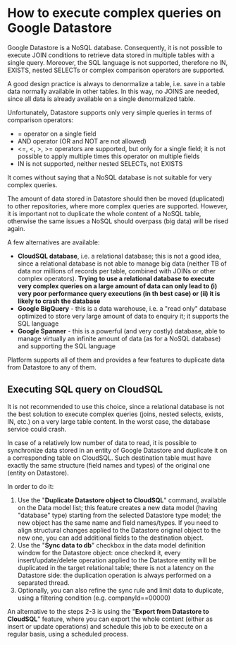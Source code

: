 # How to execute complex queries on Google Datastore

Google Datastore is a NoSQL database. Consequently, it is not possible to execute JOIN conditions to retrieve data stored in multiple tables with a single query. Moreover, the SQL language is not supported, therefore no IN, EXISTS, nested SELECTs or complex comparison operators are supported.

A good design practice is always to denormalize a table, i.e. save in a table data normally available in other tables. In this way, no JOINS are needed, since all data is already available on a single denormalized table.

Unfortunately, Datastore supports only very simple queries in terms of comparison operators:

* = operator on a single field
* AND operator \(OR and NOT are not allowed\)
* &lt;=, &lt;, &gt;, &gt;= operators are supported, but only for a single field; it is not possible to apply multiple times this operator on multiple fields
* IN is not supported, neither nested SELECTs, not EXISTS

It comes without saying that a NoSQL database is not suitable for very complex queries.

The amount of data stored in Datastore should then be moved \(duplicated\) to other repositories, where more complex queries are supported. However, it is important not to duplicate the whole content of a NoSQL table, otherwise the same issues a NoSQL should overpass \(big data\) will be rised again.

A few alternatives are available:

* **CloudSQL database**, i.e. a relational database; this is not a good idea, since a relational database is not able to manage big data \(neither TB of data nor millions of records per table, combined with JOINs or other complex operators\). **Trying to use a relational database to execute very complex queries on a large amount of data can only lead to \(i\) very poor performance query executions \(in th best case\) or \(ii\) it is likely to crash the database**
* **Google BigQuery** - this is a data warehouse, i.e. a "read only" database optimized to store very large amount of data to enquiry it; it supports the SQL language
* **Google Spanner** - this is a powerful \(and very costly\) database, able to manage virtually an infinite amount of data \(as for a NoSQL database\) and supporting the SQL language

Platform supports all of them and provides a few features to duplicate data from Datastore to any of them.

## Executing SQL query on CloudSQL

It is not recommended to use this choice, since a relational database is not the best solution to execute complex queries \(joins, nested selects, exists, IN, etc.\) on a very large table content. In the worst case, the database service could crash.

In case of a relatively low number of data to read, it is possible to synchronize data stored in an entity of Google Datastore and duplicate it on a corresponding table on CloudSQL. Such destination table must have exactly the same structure \(field names and types\) of the original one \(entity on Datastore\).

In order to do it:

1. Use the "**Duplicate Datastore object to CloudSQL**" command, available on the Data model list; this feature creates a new data model \(having "database" type\) starting from the selected Datastore type model; the new object has the same name and field names/types. If you need to align structural changes applied to the Datastore original object to the new one, you can add additional fields to the destination object.
2. Use the "**Sync data to db**" checkbox in the data model definition window for the Datastore object: once checked it, every insert/update/delete operation applied to the Datastore entity will be duplicated in the target relational table; there is not a latency on the Datastore side: the duplication operation is always performed on a separated thread.
3. Optionally, you can also refine the sync rule and limit data to duplicate, using a filtering condition \(e.g. companyId==00000\)

An alternative to the steps 2-3 is using the "**Export from Datastore to CloudSQL**" feature, where you can export the whole content \(either as insert or update operations\) and schedule this job to be execute on a regular basis, using a scheduled process.











